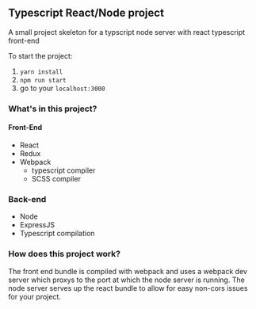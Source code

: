 ## Typescript React/Node project

A small project skeleton for a typscript node server with react typescript front-end

To start the project:

1. `yarn install`
2. `npm run start`
3. go to your `localhost:3000`

### What's in this project?
#### Front-End
* React
* Redux
* Webpack
    * typescript compiler
    * SCSS compiler

### Back-end
* Node
* ExpressJS
* Typescript compilation

### How does this project work?

The front end bundle is compiled with webpack and uses a webpack dev server which proxys to the port at which the node server is running. The node server serves up the react bundle to allow for easy non-cors issues for your project.

